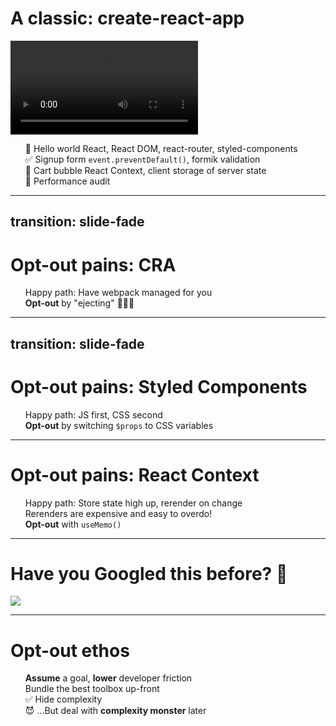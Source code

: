 # A classic: create-react-app

<div class="grid grid-cols-[10px_1fr_1fr] grid-rows-[1fr_1em] gap-4 items-center h-100">

<Line />

<div>
  <video class="rounded-lg" v-if="$slidev.nav.clicks === 4" autoplay loop playsinline src="spa-what-do-you-mean.mov" />
</div>

<div>
<v-clicks>

- 👋 Hello world <span class="text-gray-400">React, React DOM, react-router, styled-components</span>
- ✅ Signup form <span class="text-gray-400"> `event.preventDefault()`, formik validation</span>
- 🛒 Cart bubble <span class="text-gray-400"> React Context, client storage of server state</span>
- 👀 Performance audit

</v-clicks>
</div>

<KBCounter class="col-span-full" />
</div>

<style>
  ul {
    list-style: none;
  }
  li {
    margin: 0;
  }
</style>


---
transition: slide-fade
---

# Opt-out pains: CRA

- Happy path: Have webpack managed for you
- **Opt-out** by "ejecting" 🏃‍♂️💨

---
transition: slide-fade
---

# Opt-out pains: Styled Components

- Happy path: JS first, CSS second
- **Opt-out** by switching `$props` to CSS variables

---

# Opt-out pains: React Context

- Happy path: Store state high up, rerender on change
- Rerenders are expensive and easy to overdo!
- **Opt-out** with `useMemo()`

---

# Have you Googled **this** before? 🙋

<img src=/use-memo.png class="w-140" />

<arrow x1=200 y1=220 x2=330 y2=130 width=3 color=red />

---

# Opt-out ethos

<v-clicks>

- **Assume** a goal, **lower** developer friction
- Bundle the best toolbox up-front
- ✅ Hide complexity
- 😈 ...But deal with **complexity monster** later

</v-clicks>
